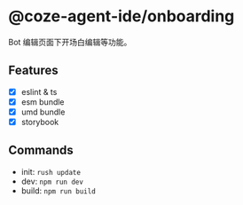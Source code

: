 # @coze-agent-ide/onboarding

Bot 编辑页面下开场白编辑等功能。

## Features

- [x] eslint & ts
- [x] esm bundle
- [x] umd bundle
- [x] storybook

## Commands

- init: `rush update`
- dev: `npm run dev`
- build: `npm run build`
